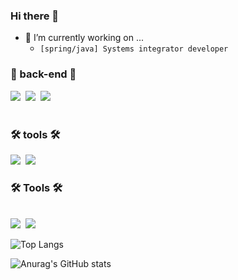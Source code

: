 ### Hi there 👋


- 🔭 I’m currently working on ...
  - ```[spring/java] Systems integrator developer```

<h3 align="left"> 👀 back-end 👀 </h3>
<div align="left">
  <img src="https://img.shields.io/badge/spring%20boot-008000.svg?style=for-the-badge&logo=spring&logoColor=white"/>&nbsp
  <img src="https://img.shields.io/badge/spring%20security-008000.svg?style=for-the-badge&logo=spring&logoColor=white"/>&nbsp
  <img src="https://img.shields.io/badge/spring%20data%20jpa-008000.svg?style=for-the-badge&logo=spring&logoColor=white"/>&nbsp
</div>

<br>

<h3 align="left"> 🛠 tools 🛠 </h3>
<div align="left">
  <img src="https://img.shields.io/badge/docker-ff0000.svg?style=for-the-badge&logo=docker&logoColor=white"/>&nbsp
  <img src="https://img.shields.io/badge/git-ff0000.svg?style=for-the-badge&logo=git&logoColor=white"/>&nbsp
</div>

<h3 align="left">🛠 Tools 🛠</h3>
<div align="left">

</div>

<div align="left">

</div>

<br>

<div align="left">
  <img src="https://img.shields.io/badge/VSCode-2C2C32.svg?style=for-the-badge&logo=visual-studio-code&logoColor=22ABF3" />&nbsp
  <img src="https://img.shields.io/badge/jupyter-2C2C32.svg?style=for-the-badge&logo=jupyter&logoColor=F37726" />&nbsp
</div>


![Top Langs](https://github-readme-stats.vercel.app/api/top-langs/?username=AngryPig123&layout=compact)

![Anurag's GitHub stats](https://github-readme-stats.vercel.app/api?username=AngryPig123&show_icons=true&theme=radical)
